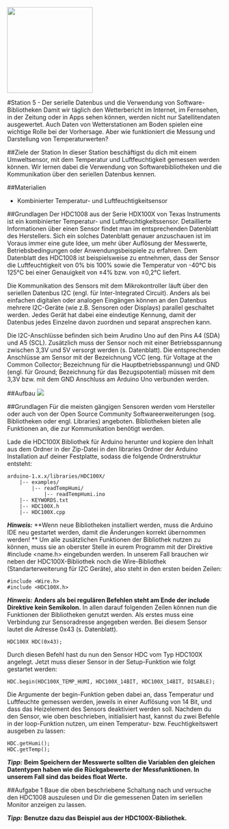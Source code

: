 <img src="https://github.com/sensebox/OER/blob/master/senseBox_edu/images/sensebox_logo_neu.png" width="200"/> 

#Station 5 - Der serielle Datenbus und die Verwendung von Software-Bibliotheken
Damit wir täglich den Wetterbericht im Internet, im Fernsehen, in der Zeitung oder in Apps sehen können, werden nicht nur Satellitendaten ausgewertet. Auch Daten von Wetterstationen am Boden spielen eine wichtige Rolle bei der Vorhersage. Aber wie funktioniert die Messung und Darstellung von Temperaturwerten?

##Ziele der Station
In dieser Station beschäftigst du dich mit einem Umweltsensor, mit dem Temperatur und Luftfeuchtigkeit gemessen werden können. Wir lernen dabei die Verwendung von Softwarebibliotheken und die Kommunikation über den seriellen Datenbus kennen.

##Materialien
* Kombinierter Temperatur- und Luftfeuchtigkeitsensor

##Grundlagen
Der HDC1008 aus der Serie HDX100X von Texas Instruments ist ein kombinierter Temperatur- und Luftfeuchtigkeitssensor. Detaillierte Informationen über einen Sensor findet man im entsprechenden Datenblatt des Herstellers. Sich ein solches Datenblatt genauer anzuschauen ist im Voraus immer eine gute Idee, um mehr über Auflösung der Messwerte, Betriebsbedingungen oder Anwendungsbeispiele zu erfahren.
Dem Datenblatt des HDC1008 ist beispielsweise zu entnehmen, dass der Sensor die Luftfeuchtigkeit von 0% bis 100% sowie die Temperatur von -40°C bis 125°C bei einer Genauigkeit von ±4% bzw. von ±0,2°C liefert. 

Die Kommunikation des Sensors mit dem Mikrokontroller läuft über den seriellen Datenbus I2C (engl. für Inter-Integrated Circuit). Anders als bei einfachen digitalen oder analogen Eingängen können an den Datenbus mehrere I2C-Geräte (wie z.B. Sensoren oder Displays) parallel geschaltet werden. Jedes Gerät hat dabei eine eindeutige Kennung, damit der Datenbus jedes Einzelne davon zuordnen und separat ansprechen kann.

Die I2C-Anschlüsse befinden sich beim Arudino Uno auf den Pins A4 (SDA) und A5 (SCL). Zusätzlich muss der Sensor noch mit einer Betriebsspannung zwischen 3,3V und 5V versorgt werden (s. Datenblatt). Die entsprechenden Anschlüsse am Sensor mit der Bezeichnung VCC (eng. für Voltage at the Common Collector; Bezeichnung für die Hauptbetriebsspannung) und GND (engl. für Ground; Bezeichnung für das Bezugspotential) müssen mit dem 3,3V bzw. mit dem GND Anschluss am Arduino Uno verbunden werden.

##Aufbau
<img src="https://github.com/sensebox/OER/blob/master/senseBox_edu/images/aufbau_station_5.png/"/>

##Grundlagen
Für die meisten gängigen Sensoren werden vom Hersteller oder auch von der Open Source Community Softwareerweiterungen (sog. Bibliotheken oder engl. Libraries) angeboten. Bibliotheken bieten alle Funktionen an, die zur Kommunikation benötigt werden.

Lade die HDC100X Bibliothek für Arduino herunter und kopiere den Inhalt aus dem Ordner in der Zip-Datei in den libraries Ordner der Arduino Installation auf deiner Festplatte, sodass die folgende Ordnerstruktur entsteht:

```
arduino-1.x.x/libraries/HDC100X/
    |-- examples/
        |-- readTempHumi/
            |-- readTempHumi.ino
    |-- KEYWORDS.txt
    |-- HDC100X.h
    |-- HDC100X.cpp
```
***Hinweis:*** **Wenn neue Bibliotheken installiert werden, muss die Arduino IDE neu gestartet werden, damit die Änderungen korrekt übernommen werden!
**
Um alle zusätzlichen Funktionen der Bibliothek nutzen zu können, muss sie an oberster Stelle in eurem Programm mit der Direktive #include <name.h> eingebunden werden. In unserem Fall brauchen wir neben der HDC100X-Bibliothek noch die Wire-Bibliothek (Standarterweiterung für I2C Geräte), also steht in den ersten beiden Zeilen:

```
#include <Wire.h>
#include <HDC100X.h>        
```
***Hinweis:*** **Anders als bei regulären Befehlen steht am Ende der include Direktive kein Semikolon.**
In allen darauf folgenden Zeilen können nun die Funktionen der Bibliotheken genutzt werden. Als erstes muss eine Verbindung zur Sensoradresse angegeben werden. Bei diesem Sensor lautet die Adresse 0x43 (s. Datenblatt).

```
HDC100X HDC(0x43);
```

Durch diesen Befehl hast du nun den Sensor HDC vom Typ HDC100X angelegt. Jetzt muss dieser Sensor in der Setup-Funktion wie folgt gestartet werden:

```
HDC.begin(HDC100X_TEMP_HUMI, HDC100X_14BIT, HDC100X_14BIT, DISABLE);
```
Die Argumente der begin-Funktion geben dabei an, dass Temperatur und Luftfeuchte gemessen werden, jeweils in einer Auflösung von 14 Bit, und dass das Heizelement des Sensors deaktiviert werden soll.
Nachdem du den Sensor, wie oben beschrieben, initialisiert hast, kannst du zwei Befehle in der loop-Funktion nutzen, um einen Temperatur- bzw. Feuchtigkeitswert ausgeben zu lassen:

```
HDC.getHumi();
HDC.getTemp();
```
***Tipp:*** **Beim Speichern der Messwerte sollten die Variablen den gleichen Datentypen haben wie die Rückgabewerte der Messfunktionen. In unserem Fall sind das beides float Werte.**

##Aufgabe 1
Baue die oben beschriebene Schaltung nach und versuche den HDC1008 auszulesen und Dir die gemessenen Daten im seriellen Monitor anzeigen zu lassen.

***Tipp:*** **Benutze dazu das Beispiel aus der HDC100X-Bibliothek.**
